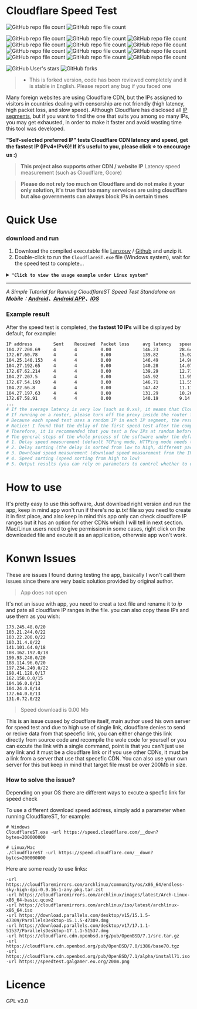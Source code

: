 

# Cloudflare Speed Test

![GitHub repo file count](https://img.shields.io/badge/Status-%20Developed-brightgreen)
![GitHub repo file count](https://img.shields.io/badge/LICENSE-GPL%203-pink)

![GitHub repo file count](https://img.shields.io/badge/main.go-%20Translated-brightgreen)
![GitHub repo file count](https://img.shields.io/badge/csv.go-%20Translated-brightgreen)
![GitHub repo file count](https://img.shields.io/badge/download.go-%20Translated-brightgreen)
![GitHub repo file count](https://img.shields.io/badge/ip.go-%20Translated-brightgreen)
![GitHub repo file count](https://img.shields.io/badge/httping.go-%20Translated-brightgreen)
![GitHub repo file count](https://img.shields.io/badge/tcping.go-%20Translated-brightgreen)
![GitHub repo file count](https://img.shields.io/badge/cfst__3proxy.bat-Translated-brightgreen)
![GitHub repo file count](https://img.shields.io/badge/cfst__ddns.bat-Translated-brightgreen)
![GitHub repo file count](https://img.shields.io/badge/cfst__ddns.sh-Translated-brightgreen)
![GitHub repo file count](https://img.shields.io/badge/cfst__hosts.bat-Translated-brightgreen)
![GitHub repo file count](https://img.shields.io/badge/cfst_hosts.sh-Translated-brightgreen)
![GitHub repo file count](https://img.shields.io/badge/cfst_hosts_mac.sh-Translated-brightgreen)

![GitHub User's stars](https://img.shields.io/github/stars/hoseinnikkhah?style=social)
![GitHub forks](https://img.shields.io/github/forks/hoseinnikkhah/CloudflareSpeedTest-English?style=social)

> * This is forked version, code has been reviewed completely and it is stable in English. Please report any bug if you faced one


Many foreign websites are using Cloudflare CDN, but the IPs assigned to visitors in countries dealing with censorship are not friendly (high latency, high packet loss, and slow speed).
Although Cloudflare has disclosed all [IP segments](https://www.cloudflare.com/ips/), but if you want to find the one that suits you among so many IPs, you may get exhausted, in order to make it faster and avoid wasting time this tool was developed.

**"Self-selected preferred IP" tests Cloudflare CDN latency and speed, get the fastest IP (IPv4+IPv6)! If it’s useful to you, please click ⭐ to encourage us :)**

> **This project also supports other CDN / website IP** Latency speed measurement (such as Cloudflare, Gcore)

> **Please do not rely too much on Cloudflare and do not make it your only solution, it's true that too many serveices are using cloudflare but also governments can always block IPs in certain times** 

# Quick Use
### download and run
1. Download the compiled executable file [Lanzouv](https://pan.lanzouv.com/b0742hkxe) / [Github](https://github.com/hoseinnikkhah/CloudflareSpeedTest-English/releases) and unzip it.
2. Double-click to run the `CloudflareST.exe` file (Windows system), wait for the speed test to complete...

<details>
<summary><code><strong>"Click to view the usage example under Linux system"</strong></code></summary>

****

The following commands are examples only, please go to the version number you need and file name. Check:[**Releases**](https://github.com/XIU2/CloudflareSpeedTest/releases)

``` yaml
# If it is your first time using the tool, it is recommended to create a new folder (skip this step for subsequent updates)
mkdir CloudflareST

# Go to the folder (for subsequent updates, just repeat the download and decompression commands below from here)
cd CloudflareST

# Download the CloudflareST compressed package (replace [version number] and [file name] in the URL according to your needs)
# wget -N https://github.com/XIU2/CloudflareSpeedTest/releases/download/v2.2.2/CloudflareST_linux_amd64.tar.gz

# If you are downloading from a domestic server, please use the following mirrors to speed up:
# wget -N https://download.fastgit.org/XIU2/CloudflareSpeedTest/releases/download/v2.2.2/CloudflareST_linux_amd64.tar.gz
# wget -N https://ghproxy.com/https://github.com/XIU2/CloudflareSpeedTest/releases/download/v2.2.2/CloudflareST_linux_amd64.tar.gz

# Unzip (you don’t need to delete the old file, it will be overwritten directly, and you can replace the file name according to your needs)
tar -zxf CloudflareST_linux_amd64.tar.gz
# Give execute permission
chmod +x CloudflareST
# run (without arguments)

./CloudflareST
# run (example with parameters)
./CloudflareST -dd -tll 90
```

If the average **average latency is very low** (such as 0.xx), it means that CloudflareST **passed the proxy** during the speed measurement. Please close the proxy software before measuring the speed.
If running on a **router**, it is recommended to turn off the proxy inside the router (or exclude it), otherwise the speed test results may be **inaccurate/unusable**.

</details>

****

_A Simple Tutorial for Running CloudflareST Speed Test Standalone on **Mobile**：**[Android](https://github.com/XIU2/CloudflareSpeedTest/discussions/61)、[Android APP](https://github.com/xianshenglu/cloudflare-ip-tester-app)、[IOS](https://github.com/XIU2/CloudflareSpeedTest/issues/151)**_

### Example result

After the speed test is completed, the **fastest 10 IPs** will be displayed by default, for example:

``` bash
IP address        Sent    Received  Packet loss     avg latency   speed (MB/s)
104.27.200.69     4       4         0.00            146.23        28.64
172.67.60.78      4       4         0.00            139.82        15.02
104.25.140.153    4       4         0.00            146.49        14.90
104.27.192.65     4       4         0.00            140.28        14.07
172.67.62.214     4       4         0.00            139.29        12.71
104.27.207.5      4       4         0.00            145.92        11.95
172.67.54.193     4       4         0.00            146.71        11.55
104.22.66.8       4       4         0.00            147.42        11.11
104.27.197.63     4       4         0.00            131.29        10.26
172.67.58.91      4       4         0.00            140.19        9.14
...
# If the average latency is very low (such as 0.xx), it means that CloudflareST uses a proxy when measuring the speed. Please close the proxy software before measuring the speed.
# If running on a router, please turn off the proxy inside the router first (or exclude it), otherwise the speed test results may be inaccurate/unusable.
# Because each speed test uses a random IP in each IP segment, the results of each speed test may not be the same, which is normal!
# Notice! I found that the delay of the first speed test after the computer is turned on will be obviously high (the same is true for manual TCPing), and subsequent speed tests are normal
# Therefore, it is recommended that you test a few IPs at random before the first official speed test after booting (no need to wait for the delay to complete the speed test, as long as the progress bar moves, you can directly close it)
# The general steps of the whole process of the software under the default parameters:
# 1. Delay speed measurement (default TCPing mode, HTTPing mode needs to manually add parameters)
# 2. Delay sorting (the delay is sorted from low to high, different packet loss rates will be sorted separately and independently, so there may be some IPs with low delay but packet loss that are sorted to the back)
# 3. Download speed measurement (download speed measurement from the IP with the lowest delay, and the default will stop when 10 are measured)
# 4. Speed sorting (speed sorting from high to low)
# 5. Output results (you can rely on parameters to control whether to output to the command line (-p 0)/file (-o ""))
```

# How to use

It's pretty easy to use this software, Just download right version and run the app, keep in mind app won't run if there's no *ip.txt* file so you need to create it in first place, and also keep in mind this app only can check cloudflare IP ranges but it has an option for other CDNs which I will tell in next section.
Mac/Linux users need to give permission in some cases, right click on the downloaded file and excute it as an application, otherwsie app won't work.

# Konwn Issues

These are issues I found during testing the app, basically I won't call them issues since there are very basic solutios provided by original author.

> App does not open

It's not an issue with app, you need to creat a text file and rename it to *ip* and pate all cloudflare IP ranges in the file.
you can also copy these IPs and use them as you wish:
```
173.245.48.0/20
103.21.244.0/22
103.22.200.0/22
103.31.4.0/22
141.101.64.0/18
108.162.192.0/18
190.93.240.0/20
188.114.96.0/20
197.234.240.0/22
198.41.128.0/17
162.158.0.0/15
104.16.0.0/13
104.24.0.0/14
172.64.0.0/13
131.0.72.0/22
```

> Speed download is 0.00 Mb

This is an issue cuased by cloudflare itself, main author used his own server for speed test and due to high use of single link, cloudflare denies to send or recive data from that specefic link, you can either change this link directly from source code and recompile the wole code for yourself or you can excute the link with a single command, point is that you can't just use any link and it must be a cloudflare link or if you use other CDNs, it must be a link from a server that use that specefic CDN. You can also use your own server for this but keep in mind that target file must be over 200Mb in size.

### How to solve the issue?

Depending on your OS there are different ways to excute a specfic link for speed check

To use a different download speed address, simply add a parameter when running CloudflareST, for example:
```
# Windows
CloudflareST.exe -url https://speed.cloudflare.com/__down?bytes=200000000

# Linux/Mac
./CloudflareST -url https://speed.cloudflare.com/__down?bytes=200000000
```
Here are some ready to use links:
```
-url https://cloudflaremirrors.com/archlinux/community/os/x86_64/endless-sky-high-dpi-0.9.16-1-any.pkg.tar.zst
-url https://cloudflaremirrors.com/archlinux/images/latest/Arch-Linux-x86_64-basic.qcow2
-url https://cloudflaremirrors.com/archlinux/iso/latest/archlinux-x86_64.iso
-url https://download.parallels.com/desktop/v15/15.1.5-47309/ParallelsDesktop-15.1.5-47309.dmg
-url https://download.parallels.com/desktop/v17/17.1.1-51537/ParallelsDesktop-17.1.1-51537.dmg
-url https://cloudflare.cdn.openbsd.org/pub/OpenBSD/7.1/src.tar.gz
-url https://cloudflare.cdn.openbsd.org/pub/OpenBSD/7.0/i386/base70.tgz
-url https://cloudflare.cdn.openbsd.org/pub/OpenBSD/7.1/alpha/install71.iso
-url https://speedtest.galgamer.eu.org/200m.png
```

# Licence

GPL v3.0




